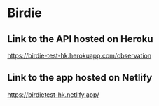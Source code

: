 # Birdie

## Link to the API hosted on Heroku
https://birdie-test-hk.herokuapp.com/observation

## Link to the app hosted on Netlify
https://birdietest-hk.netlify.app/
